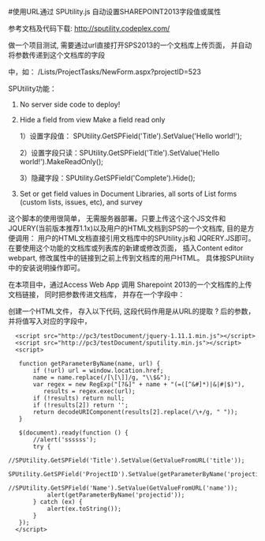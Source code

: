 #使用URL通过 SPUtility.js 自动设置SHAREPOINT2013字段值或属性

参考文档及代码下载: http://sputility.codeplex.com/

做一个项目测试, 需要通过url直接打开SPS2013的一个文档库上传页面， 并自动将参数传递到这个文档库的字段

中，如：  /Lists/ProjectTasks/NewForm.aspx?projectID=523

SPUtility功能：

1. No server side code to deploy!

2. Hide a field from view Make a field read only

   1）设置字段值： SPUtility.GetSPField('Title').SetValue('Hello world!');

   2）设置字段只读：SPUtility.GetSPField('Title').SetValue('Hello world!').MakeReadOnly();

   3）隐藏字段：SPUtility.GetSPField('Complete').Hide();

3. Set or get field values in Document Libraries, all sorts of List forms (custom lists, issues, etc), and survey

这个脚本的使用很简单， 无需服务器部署。只要上传这个这个JS文件和JQUERY(当前版本推荐1.1x)以及用户的HTML文档到SPS的一个文档库, 目的是方便调用： 用户的HTML文档直接引用文档库中的SPUtility.js和 JQRERY.JS即可。在要使用这个功能的文档库或列表库的新建或修改页面， 插入Content editor webpart, 修改属性中的链接到之前上传到文档库的用户HTML。 具体按SPUtility中的安装说明操作即可。

在本项目中，通过Access Web App 调用 Sharepoint 2013的一个文档库的上传文档链接， 同时把参数传进文档库， 并存在一个字段中：

创建一个HTML文件， 存入以下代码, 这段代码作用是从URL的提取 ? 后的参数，并将值写入对应的字段中，

      <script src="http://pc3/testDocument/jquery-1.11.1.min.js"></script>
      <script src="http://pc3/testDocument/sputility.min.js"></script>
      <script>
      
       function getParameterByName(name, url) {
           if (!url) url = window.location.href;
           name = name.replace(/[\[\]]/g, "\\$&");
           var regex = new RegExp("[?&]" + name + "(=([^&#]*)|&|#|$)"),
              results = regex.exec(url);
           if (!results) return null;
           if (!results[2]) return '';
           return decodeURIComponent(results[2].replace(/\+/g, " "));
       }
      
       $(document).ready(function () {
           //alert('ssssss');
           try {
               //SPUtility.GetSPField('Title').SetValue(GetValueFromURL('title'));
               SPUtility.GetSPField('ProjectID').SetValue(getParameterByName('projectid'));
               //SPUtility.GetSPField('Name').SetValue(GetValueFromURL('name'));
               alert(getParameterByName('projectid'));
           } catch (ex) {
               alert(ex.toString());
           }
       });
      </script>
